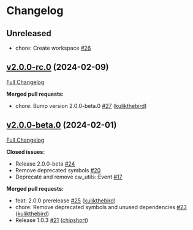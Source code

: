 # Changelog

## Unreleased

- chore: Create workspace [\#26](https://github.com/CosmWasm/cw-minus/pull/26)

## [v2.0.0-rc.0](https://github.com/CosmWasm/cw-minus/tree/v2.0.0-rc.0) (2024-02-09)

[Full Changelog](https://github.com/CosmWasm/cw-minus/compare/v2.0.0-beta.0...v2.0.0-rc.0)

**Merged pull requests:**

- chore: Bump version 2.0.0-beta.0 [\#27](https://github.com/CosmWasm/cw-minus/pull/27) ([kulikthebird](https://github.com/kulikthebird))

## [v2.0.0-beta.0](https://github.com/CosmWasm/cw-minus/tree/v2.0.0-beta.0) (2024-02-01)

[Full Changelog](https://github.com/CosmWasm/cw-minus/compare/v1.0.3...v2.0.0-beta.0)

**Closed issues:**

- Release 2.0.0-beta [\#24](https://github.com/CosmWasm/cw-minus/issues/24)
- Remove deprecated symbols [\#20](https://github.com/CosmWasm/cw-minus/issues/20)
- Deprecate and remove cw\_utils::Event [\#17](https://github.com/CosmWasm/cw-minus/issues/17)

**Merged pull requests:**

- feat: 2.0.0 prerelease [\#25](https://github.com/CosmWasm/cw-minus/pull/25) ([kulikthebird](https://github.com/kulikthebird))
- chore: Remove deprecated symbols and unused dependencies [\#23](https://github.com/CosmWasm/cw-minus/pull/23) ([kulikthebird](https://github.com/kulikthebird))
- Release 1.0.3 [\#21](https://github.com/CosmWasm/cw-minus/pull/21) ([chipshort](https://github.com/chipshort))
